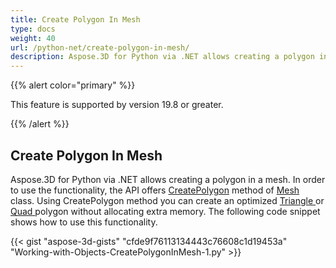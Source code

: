 ```yaml
---
title: Create Polygon In Mesh
type: docs
weight: 40
url: /python-net/create-polygon-in-mesh/
description: Aspose.3D for Python via .NET allows creating a polygon in a mesh. In order to use the functionality, the API offers CreatePolygon method of Mesh class. 
---
```


{{% alert color="primary" %}} 

This feature is supported by version 19.8 or greater.

{{% /alert %}} 
## **Create Polygon In Mesh**
Aspose.3D for Python via .NET allows creating a polygon in a mesh. In order to use the functionality, the API offers [CreatePolygon](https://apireference.aspose.com/python-net/3d/aspose.threed.entities/mesh/methods/createpolygon) method of [Mesh ](https://apireference.aspose.com/net/3d/aspose.threed.entities/mesh)class. Using CreatePolygon method you can create an optimized [Triangle ](https://apireference.aspose.com/net/3d/aspose.threed.entities/mesh/methods/createpolygon)or [Quad ](https://apireference.aspose.com/net/3d/aspose.threed.entities.mesh/createpolygon/methods/1)polygon without allocating extra memory. The following code snippet shows how to use this functionality. 

{{< gist "aspose-3d-gists" "cfde9f76113134443c76608c1d19453a" "Working-with-Objects-CreatePolygonInMesh-1.py" >}}
